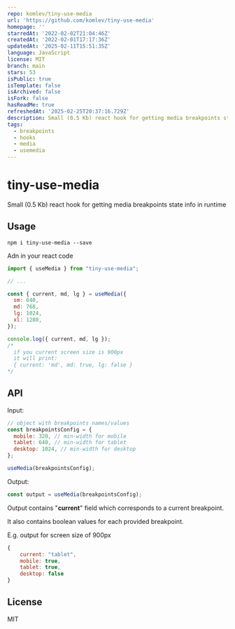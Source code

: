 ```yaml
---
repo: komlev/tiny-use-media
url: 'https://github.com/komlev/tiny-use-media'
homepage: ''
starredAt: '2022-02-02T21:04:46Z'
createdAt: '2022-02-01T17:17:36Z'
updatedAt: '2025-02-11T15:51:35Z'
language: JavaScript
license: MIT
branch: main
stars: 53
isPublic: true
isTemplate: false
isArchived: false
isFork: false
hasReadMe: true
refreshedAt: '2025-02-25T20:37:16.729Z'
description: Small (0.5 Kb) react hook for getting media breakpoints state info in runtime
tags:
  - breakpoints
  - hooks
  - media
  - usemedia
---
```


# tiny-use-media

Small (0.5 Kb) react hook for getting media breakpoints state info in runtime

## Usage

```
npm i tiny-use-media --save
```

Adn in your react code

```js
import { useMedia } from "tiny-use-media";

// ...

const { current, md, lg } = useMedia({
  sm: 640,
  md: 768,
  lg: 1024,
  xl: 1280,
});

console.log({ current, md, lg });
/*
  if you current screen size is 900px
  it will print:
  { current: 'md', md: true, lg: false }
*/
```

## API

Input:

```js
// object with breakpoints names/values
const breakpointsConfig = {
  mobile: 320, // min-width for mobile
  tablet: 640, // min-width for tablet
  desktop: 1024, // min-width for desktop
};

useMedia(breakpointsConfig);
```

Output:

```js
const output = useMedia(breakpointsConfig);
```

Output contains "**current**" field which corresponds to a current breakpoint.

It also contains boolean values for each provided breakpoint.

E.g. output for screen size of 900px

```js
{
    current: "tablet",
    mobile: true,
    tablet: true,
    desktop: false
}
```

## License

MIT
